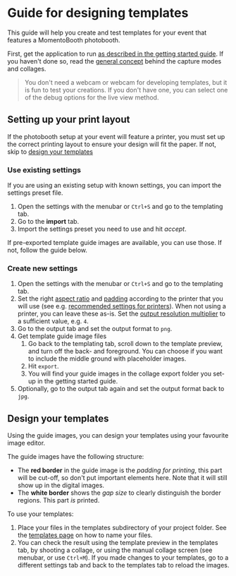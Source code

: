 # Guide for designing templates

This guide will help you create and test templates for your event that features a MomentoBooth photobooth.

First, get the application to run [as described in the getting started guide](getting_started.html#running-the-application). If you haven't done so, read the [general concept](concept.md) behind the capture modes and collages.

> You don't need a webcam or webcam for developing templates, but it is fun to test your creations. If you don't have one, you can select one of the debug options for the live view method.

## Setting up your print layout
If the photobooth setup at your event will feature a printer, you must set up the correct printing layout to ensure your design will fit the paper. If not, skip to [design your templates](#design-your-templates)

### Use existing settings
If you are using an existing setup with known settings, you can import the settings preset file.

1. Open the settings with the menubar or `Ctrl+S` and go to the templating tab.
1. Go to the **import** tab.
1. Import the settings preset you need to use and hit _accept_.

If pre-exported template guide images are available, you can use those. If not, follow the guide below.

### Create new settings
1. Open the settings with the menubar or `Ctrl+S` and go to the templating tab.
1. Set the right [aspect ratio](/settings_templating.html#collage-aspect-ratio) and [padding](/settings_templating.html#collage-padding) according to the printer that you will use (see e.g. [recommended settings for printers](printer_setup.html)). When not using a printer, you can leave these as-is. Set the [output resolution multiplier](/settings_output.html#output-resolution-multiplier) to a sufficient value, e.g. `4`.
1. Go to the output tab and set the output format to `png`.
1. Get template guide image files
   1. Go back to the templating tab, scroll down to the template preview, and turn off the back- and foreground. You can choose if you want to include the middle ground with placeholder images.
   1. Hit `export`.
   1. You will find your guide images in the collage export folder you set-up in the getting started guide.
1. Optionally, go to the output tab again and set the output format back to `jpg`.

## Design your templates
Using the guide images, you can design your templates using your favourite image editor.

The guide images have the following structure:
- The **red border** in the guide image is the *padding for printing*, this part will be cut-off, so don't put important elements here. Note that it will still show up in the digital images.
- The **white border** shows the *gap size* to clearly distinguish the border regions. This part *is* printed.

To use your templates:
1. Place your files in the templates subdirectory of your project folder. See the [templates page](/template_setup.html) on how to name your files.
1. You can check the result using the template preview in the templates tab, by shooting a collage, or using the manual collage screen (see menubar, or use `Ctrl+M`). If you made changes to your templates, go to a different settings tab and back to the templates tab to reload the images.
